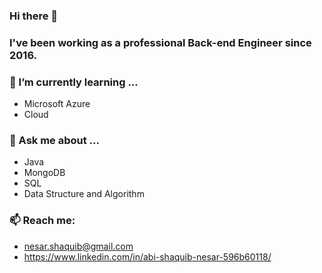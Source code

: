### Hi there 👋

### I've been working as a professional Back-end Engineer since 2016.
  

### 🌱 I’m currently learning ...
- Microsoft Azure
- Cloud

### 💬 Ask me about ...
- Java
- MongoDB
- SQL
- Data Structure and Algorithm

### 📫 Reach me:
- nesar.shaquib@gmail.com
- https://www.linkedin.com/in/abi-shaquib-nesar-596b60118/
<!--
**shaquib-nesar/shaquib-nesar** is a ✨ _special_ ✨ repository because its `README.md` (this file) appears on your GitHub profile.

Here are some ideas to get you started:

- 🔭 I’m currently working on ...
- 🌱 I’m currently learning ...
- 👯 I’m looking to collaborate on ...
- 🤔 I’m looking for help with ...
- 💬 Ask me about ...
- 📫 How to reach me: ...
- 😄 Pronouns: ...
- ⚡ Fun fact: ...
-->
